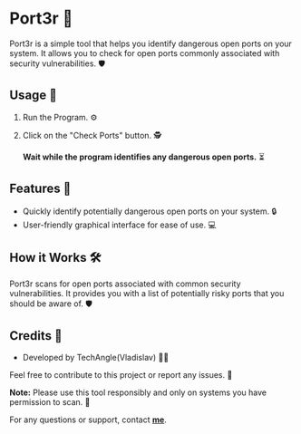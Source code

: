 # Port3r 🚀

Port3r is a simple tool that helps you identify dangerous open ports on your system. It allows you to check for open ports commonly associated with security vulnerabilities. 🛡️

## Usage 🧭

1. Run the Program. ⚙️
2. Click on the "Check Ports" button. 🕵️

   **Wait while the program identifies any dangerous open ports.** ⏳

## Features 🌟

- Quickly identify potentially dangerous open ports on your system. 🔒
- User-friendly graphical interface for ease of use. 💻

## How it Works 🛠️

Port3r scans for open ports associated with common security vulnerabilities. It provides you with a list of potentially risky ports that you should be aware of. 🛡️

## Credits 🙌

- Developed by TechAngle(Vladislav) 🧑‍💻

Feel free to contribute to this project or report any issues. 🤝

**Note:** Please use this tool responsibly and only on systems you have permission to scan. 🚫

For any questions or support, contact **[me](mailto:rect4ngle@programmer.net)**.
